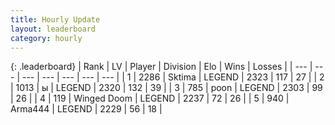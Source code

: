 ```yaml
---
title: Hourly Update
layout: leaderboard
category: hourly
---
```


{: .leaderboard}
| Rank | LV | Player | Division | Elo | Wins | Losses |
| --- | --- | --- | --- | --- | --- | --- |
| <span data-change="0">1</span> | 2286 | <span title="ID: 353063">Sktima</span> | LEGEND | <span data-change="0">2323</span> | <span data-change="0">117</span> | <span data-change="0">27</span> |
| <span data-change="0">2</span> | 1013 | <span title="ID: 402846">ы</span> | LEGEND | <span data-change="0">2320</span> | <span data-change="0">132</span> | <span data-change="0">39</span> |
| <span data-change="0">3</span> | 785 | <span title="ID: 540690">poon</span> | LEGEND | <span data-change="0">2303</span> | <span data-change="0">99</span> | <span data-change="0">26</span> |
| <span data-change="0">4</span> | 119 | <span title="ID: 744396">Winged Doom</span> | LEGEND | <span data-change="0">2237</span> | <span data-change="0">72</span> | <span data-change="0">26</span> |
| <span data-change="0">5</span> | 940 | <span title="ID: 1034">Arma444</span> | LEGEND | <span data-change="0">2229</span> | <span data-change="0">56</span> | <span data-change="0">18</span> |